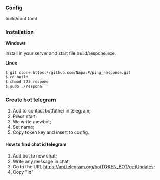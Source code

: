 ### Config
build/conf.toml

### Installation
**Windows**

Install in your server and start file build/respone.exe.

**Linux**
```sh
$ git clone https://github.com/NapasP/ping_response.git
$ cd build
$ chmod 775 respone
$ sudo ./respone
```

### Create bot telegram
1. Add to contact botfather in telegram;
2. Press start;
3. We write /newbot;
4. Set name;
5. Copy token key and insert to config.

#### How to find chat id telegram
1. Add bot to new chat;
2. Write any message in chat;
3. Go to the URL https://api.telegram.org/botTOKEN_BOT/getUpdates;
4. Copy "id"
